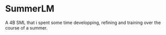 # SummerLM
A 4B SML that i spent some time developping, refining and training over the course of a summer.
